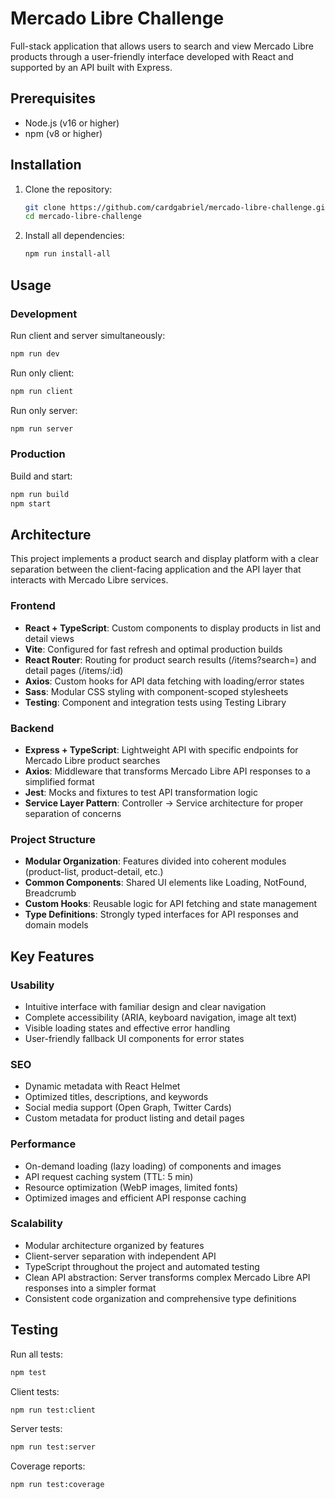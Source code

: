 # Mercado Libre Challenge

Full-stack application that allows users to search and view Mercado Libre products through a user-friendly interface developed with React and supported by an API built with Express.

## Prerequisites

- Node.js (v16 or higher)
- npm (v8 or higher)

## Installation

1. Clone the repository:

   ```bash
   git clone https://github.com/cardgabriel/mercado-libre-challenge.git
   cd mercado-libre-challenge
   ```

2. Install all dependencies:
   ```bash
   npm run install-all
   ```

## Usage

### Development

Run client and server simultaneously:

```bash
npm run dev
```

Run only client:

```bash
npm run client
```

Run only server:

```bash
npm run server
```

### Production

Build and start:

```bash
npm run build
npm start
```

## Architecture

This project implements a product search and display platform with a clear separation between the client-facing application and the API layer that interacts with Mercado Libre services.

### Frontend

- **React + TypeScript**: Custom components to display products in list and detail views
- **Vite**: Configured for fast refresh and optimal production builds
- **React Router**: Routing for product search results (/items?search=) and detail pages (/items/:id)
- **Axios**: Custom hooks for API data fetching with loading/error states
- **Sass**: Modular CSS styling with component-scoped stylesheets
- **Testing**: Component and integration tests using Testing Library

### Backend

- **Express + TypeScript**: Lightweight API with specific endpoints for Mercado Libre product searches
- **Axios**: Middleware that transforms Mercado Libre API responses to a simplified format
- **Jest**: Mocks and fixtures to test API transformation logic
- **Service Layer Pattern**: Controller → Service architecture for proper separation of concerns

### Project Structure

- **Modular Organization**: Features divided into coherent modules (product-list, product-detail, etc.)
- **Common Components**: Shared UI elements like Loading, NotFound, Breadcrumb
- **Custom Hooks**: Reusable logic for API fetching and state management
- **Type Definitions**: Strongly typed interfaces for API responses and domain models

## Key Features

### Usability

- Intuitive interface with familiar design and clear navigation
- Complete accessibility (ARIA, keyboard navigation, image alt text)
- Visible loading states and effective error handling
- User-friendly fallback UI components for error states

### SEO

- Dynamic metadata with React Helmet
- Optimized titles, descriptions, and keywords
- Social media support (Open Graph, Twitter Cards)
- Custom metadata for product listing and detail pages

### Performance

- On-demand loading (lazy loading) of components and images
- API request caching system (TTL: 5 min)
- Resource optimization (WebP images, limited fonts)
- Optimized images and efficient API response caching

### Scalability

- Modular architecture organized by features
- Client-server separation with independent API
- TypeScript throughout the project and automated testing
- Clean API abstraction: Server transforms complex Mercado Libre API responses into a simpler format
- Consistent code organization and comprehensive type definitions

## Testing

Run all tests:

```bash
npm test
```

Client tests:

```bash
npm run test:client
```

Server tests:

```bash
npm run test:server
```

Coverage reports:

```bash
npm run test:coverage
```
